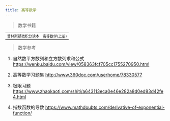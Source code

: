 ```yaml
---
title: 高等数学
---
```


> 数学书籍

<table width="1033" style="font-size: 0.8em;">
	<tbody>
		<tr>
			<td>
				<a href="https://weread.qq.com/web/reader/80832570718ff64f8085a5fkaab325601eaab3238922e53" target="_blank">普林斯顿微积分读本</a>
			</td>
			<td>
				<a href="https://weread.qq.com/web/reader/f783265071eaca4bf7877c5k16732dc0161679091c5aeb1" target="_blank">高等数学(上册)</a>
			</td>
		</tr>
	</tbody>
</table>




> 数学参考

1. 自然数平方数列和立方数列求和公式
https://wenku.baidu.com/view/058363fcf705cc1755270950.html

2. 高等数学习题集
http://www.360doc.com/userhome/78330577

3. 极限习题
https://www.zhaokaoti.com/shiti/a643113eca0e46e282a8d0ed83d42fe4.html

4. 指数函数的导数
https://www.mathdoubts.com/derivative-of-exponential-function/